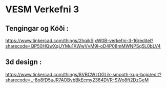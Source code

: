 # VESM Verkefni 3

## Tengingar og Kóði :
https://www.tinkercad.com/things/2hqikSjxW0B-verkefni-3-16/editel?sharecode=QP50HQwXqUYMu1XWwVvM9l-oD4P08mMWNPSq5L0bLV4
## 3d design :
https://www.tinkercad.com/things/8VBCWzOGLik-smooth-kup-bojo/edit?sharecode=_-8o8fD5uJR7AOBvbBkEcmy2364DVR-SWo8ft2DzGeM
